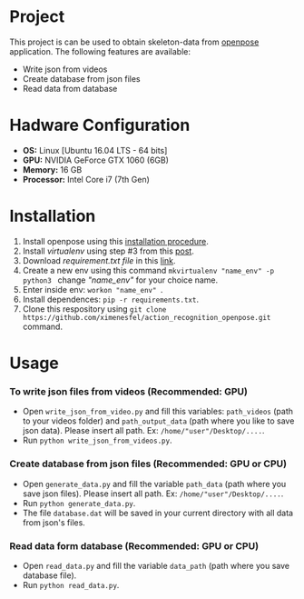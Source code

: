 # Project

This project is can be used to obtain skeleton-data from [openpose](https://github.com/CMU-Perceptual-Computing-Lab/openpose) application. The following features are available:

- Write json from videos
- Create database from json files
- Read data from database

# Hadware Configuration

- **OS:** Linux [Ubuntu 16.04 LTS - 64 bits]
- **GPU:** NVIDIA GeForce GTX 1060 (6GB)
- **Memory:** 16 GB
- **Processor:** Intel Core i7 (7th Gen)


# Installation 

1. Install openpose using this [installation procedure](https://github.com/CMU-Perceptual-Computing-Lab/openpose/blob/master/doc/installation.md).
2. Install *virtualenv* using step #3 from this [post](https://www.pyimagesearch.com/2016/10/24/ubuntu-16-04-how-to-install-opencv/).
3. Download *requirement.txt file* in this [link](https://www.dropbox.com/s/50hgmrnyz7shgpy/requirements.txt?dl=0).
4. Create a new env using this command ```mkvirtualenv "name_env" -p python3 ``` change *"name_env"* for your choice name.
5. Enter inside env: ```workon "name_env" ```.
6. Install dependences: ```pip -r requirements.txt```.
7. Clone this respository using ``` git clone https://github.com/ximenesfel/action_recognition_openpose.git ``` command.

# Usage

### To write json files from videos (Recommended: GPU)

- Open `write_json_from_video.py` and fill this variables: `path_videos` (path to your videos folder) and `path_output_data` (path where you like to save json data). Please insert all path. Ex: `/home/"user"/Desktop/....`.
- Run ```python write_json_from_videos.py```.


### Create database from json files (Recommended: GPU or CPU)

- Open `generate_data.py` and fill the variable `path_data` (path where you save json files). Please insert all path. Ex: `/home/"user"/Desktop/....`.
- Run ```python generate_data.py```.
- The file `database.dat` will be saved in your current directory with all data from json's files.

### Read data form database (Recommended: GPU or CPU)
- Open `read_data.py` and fill the variable `data_path` (path where you save database file).
- Run `python read_data.py`.
